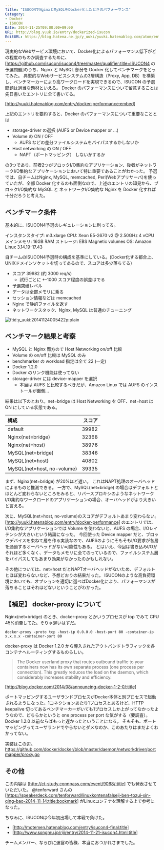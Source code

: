 ```yaml
---
Title: "ISUCONでNginxとMySQLをDocker化したときのパフォーマンス"
Category:
- Docker
- ISUCON
Date: 2014-11-25T09:00:00+09:00
URL: http://blog.yuuk.io/entry/dockerized-isucon
EditURL: https://blog.hatena.ne.jp/y_uuki/yuuki.hatenablog.com/atom/entry/8454420450074955017
---
```


現実的なWebサービス環境において、Docker化によるパフォーマンス低下がどの程度のものか調査するために、
[https://github.com/isucon/isucon4/tree/master/qualifier:title=ISUCON4 の予選問題]のうち、Nginx と MySQL 部分を Docker 化してベンチマークをとってみた。
典型的なWebサービスシステムの3層構造（Proxy, App, DB）を構築し、ベンチマーカーにより高ワークロードを実現できるので、ISUCON の予選問題は適当な題材といえる。
Docker のパフォーマンスについて留意することは先日書いたエントリに全て書いてる。

[http://yuuki.hatenablog.com/entry/docker-performance:embed]

上記のエントリを要約すると、Docker のパフォーマンスについて重要なこととは

- storage-driver の選択 (AUFS or Device mapper or ...)
- Volume の ON / OFF
  - AUFS などの差分ファイルシステムをバイパスするかしないか
- Host networking の ON / OFF
  - NAPT（ポートマッピング） しないかするか

<!-- more -->

の3つであり、前者2つがブロックI/O集約なアプリケーション、後者がネットワークI/O集約なアプリケーションにおいて特に重要であることがわかった。
予選では、自チームはNginx, MySQL, memcached, Perl(Webアプリサーバ)を使っていたが、全部 Docker 化するのも面倒なので、上述のエントリの知見から、ブロックI/O集約な MySQL と ネットワークI/O集約な Nginx を Docker 化すれば十分だろうと考えた。

## ベンチマーク条件

基本的に、ISUCON4予選のレギュレーションに則ってる。

>
インスタンスタイプ: m3.xlarge
CPU: Xeon E5-2670 v2 @ 2.50GHz 4 vCPU
メインメモリ: 16GB RAM
ストレージ: EBS Magnetic volumes
OS: Amazon Linux 3.14.19-17.43

自チームのISUCON4予選時の構成を基準にしている。(Docker化する都合上、UNIXドメインソケットを切ってあるので、スコアは多少落ちてる）

- スコア 39982 (約 3000 req/s)
  - 試行ごとに +-1000 スコア程度の誤差はでる
- 予選突破レベル
- データは全部メモリに乗る
- セッション情報などは memcached
- Nginx で静的ファイルを返す
- ネットワークスタック、Nginx, MySQL は普通のチューニング

<p><span itemscope itemtype="http://schema.org/Photograph"><img src="http://cdn-ak.f.st-hatena.com/images/fotolife/y/y_uuki/20141124/20141124005422.png" alt="f:id:y_uuki:20141124005422p:plain" title="f:id:y_uuki:20141124005422p:plain" class="hatena-fotolife" itemprop="image"></span></p>

## ベンチマーク結果と考察

- MySQL と Nginx 両方ので Host Networking on/off 比較
- Volume の on/off 比較は MySQL のみ
- benchmarker の workload 指定は全て 22 (一定)
- Docker 1.2.0
- Docker のリンク機能は使ってない
- storage-driver には device-mapper を選択
  - 本当は AUFS と比較するべきだが、Amazon Linux では AUFS のインストールが面倒...

結果は以下のとおり。net=bridge は Host Networking を OFF、net=host は ON にしている状態である。

| 構成 | スコア |
|:--------------------|------------:|
| default             |       39982 |
| Nginx(net=bridge)   |       32368 |
| Nginx(net=host)     |       38976 |
| MySQL(net=bridge)   |       38346 |
| MySQL(net=host)     |       40802 |
| MySQL(net=host, no-volume)    |    39335 |

まず、Nginx(net=bridge) が20%ほど遅い。
これはNAPT処理のオーバヘッドによるものと推測できる。
一方で、MySQL(net=bridge) の場合はデフォルトとほとんど変わらないところをみると、リバースプロキシのようなネットワークI/O集約なワークロードのアプリケーションの場合、オーバヘッドがより大きいと言える。

次に、MySQL(net=host, no-volume)のスコアがデフォルトあまり変わらない。
[http://yuuki.hatenablog.com/entry/docker-performance] のエントリでは、I/O集約なアプリケーションでは Volume を使わないと、AUFS の場合、I/Oレイテンシが大きいという結論になった。 今回使った Device mapper だと、ブロックデバイスを束ねて層を作る実装なので、AUFSのようにそもそもI/O要求が各層を通過するオーバヘッドがない可能性もある。
とはいえ、今回は書き込みI/Oがそれほど多くなく、データもメモリに全てのっているので、ファイルシステム層をバイパスしてもあまり効果がなかったのかもしれない。

その他については、net=host だとNAPTオーバヘッドがないため、デフォルトとほぼ変わらないなど、予想どおりの結果だった。
ISUCONのような高負荷環境においても、オプションを適切に選べばDocker化により、パフォーマンスが落ちることはそれほどないということがわかった。

## 【補足】 docker-proxy について

Nginx(net=bridge) のとき、docker-proxy とかいうプロセスが top でみて CPU 45%消費してた。そりゃ遅いはずだ。

```
docker-proxy -proto tcp -host-ip 0.0.0.0 -host-port 80 -container-ip x.x.x.x -container-port 80
```

docker-proxy は Docker 1.2.0 から導入されたアウトバンドトラフィックを各コンテナへルーティングするものらしい。

>The Docker userland proxy that routes outbound traffic to your containers now has its own separate process (one process per connection). This greatly reduces the load on the daemon, which considerably increases stability and efficiency.
>
[http://blog.docker.com/2014/08/announcing-docker-1-2-0/:title]

ポートマッピングするユーザランドプロセスがDocker本体と別プロセスで起動されるようになった。1コネクションあたり1プロセスとあるけど、HTTP keepalive 切ってあるベンチマーカーがいても1プロセスしか上がってなかったようなので、どちらかというと one process per port な気がする（要調査）。
Docker 1.2.0 以前ならばもっと遅かったということになる。
そもそも、ポートマッピングってユーザランドでやらないとダメなのか、このあたりはまだよくわかってない。

実装はこの辺。https://github.com/docker/docker/blob/master/daemon/networkdriver/portmapper/proxy.go

## その他

この内容は [http://ct-study.connpass.com/event/9068/:title] でも発表させていただいた。
@tenforward さんの [https://speakerdeck.com/tenforward/linuxkontenafalseji-ben-tozui-xin-qing-bao-2014-11-14:title:bookmark] がLinuxコンテナを理解する上で参考になった。

ちなみに、ISUCONは今年初出場して本戦で負けた。

- [http://motemen.hatenablog.com/entry/isucon4-final:title]
- [http://www.songmu.jp/riji/entry/2014-11-21-isucon4.html:title]

チームメンバー、ならびに運営の皆様、本当におつかれさまでした。
